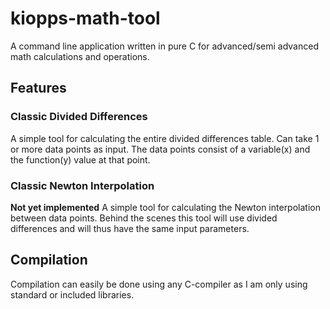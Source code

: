 # kiopps-math-tool
A command line application written in pure C for advanced/semi advanced math calculations and operations. 

## Features
### Classic Divided Differences
A simple tool for calculating the entire divided differences table. Can take 1 or more data points as input. The data points consist of a variable(x) and the function(y) value at that point.

### Classic Newton Interpolation
**Not yet implemented**
A simple tool for calculating the Newton interpolation between data points. Behind the scenes this tool will use divided differences and will thus have the same input parameters.

## Compilation
Compilation can easily be done using any C-compiler as I am only using standard or included libraries. 
